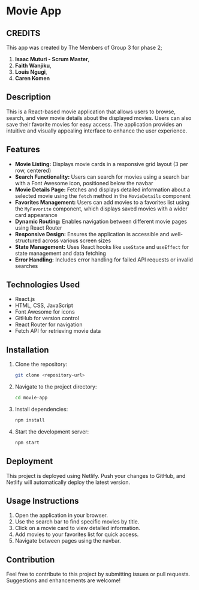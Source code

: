 # Movie App

## CREDITS
This app was created by The Members of Group 3 for phase 2;
1. **Isaac Muturi - Scrum Master**,
2. **Faith Wanjiku**,
3. **Louis Ngugi**,
4. **Caren Komen**

## Description
This is a React-based movie application that allows users to browse, search, and view movie details about the displayed movies. Users can also save their favorite movies for easy access. The application provides an intuitive and visually appealing interface to enhance the user experience.

## Features
- **Movie Listing:** Displays movie cards in a responsive grid layout (3 per row, centered)
- **Search Functionality:** Users can search for movies using a search bar with a Font Awesome icon, positioned below the navbar
- **Movie Details Page:** Fetches and displays detailed information about a selected movie using the `fetch` method in the `MovieDetails` component
- **Favorites Management:** Users can add movies to a favorites list using the `MyFavorite` component, which displays saved movies with a wider card appearance
- **Dynamic Routing:** Enables navigation between different movie pages using React Router
- **Responsive Design:** Ensures the application is accessible and well-structured across various screen sizes
- **State Management:** Uses React hooks like `useState` and `useEffect` for state management and data fetching
- **Error Handling:** Includes error handling for failed API requests or invalid searches

## Technologies Used
- React.js
- HTML, CSS, JavaScript
- Font Awesome for icons
- GitHub for version control
- React Router for navigation
- Fetch API for retrieving movie data

## Installation
1. Clone the repository:
   ```bash
   git clone <repository-url>
   ```
2. Navigate to the project directory:
   ```bash
   cd movie-app
   ```
3. Install dependencies:
   ```bash
   npm install
   ```
4. Start the development server:
   ```bash
   npm start
   ```

## Deployment
This project is deployed using Netlify. Push your changes to GitHub, and Netlify will automatically deploy the latest version.

## Usage Instructions
1. Open the application in your browser.
2. Use the search bar to find specific movies by title.
3. Click on a movie card to view detailed information.
4. Add movies to your favorites list for quick access.
5. Navigate between pages using the navbar.

## Contribution
Feel free to contribute to this project by submitting issues or pull requests. Suggestions and enhancements are welcome!


